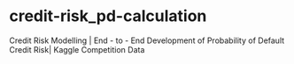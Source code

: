 # credit-risk_pd-calculation
Credit Risk Modelling | End - to - End Development of Probability of Default Credit Risk| Kaggle Competition Data

